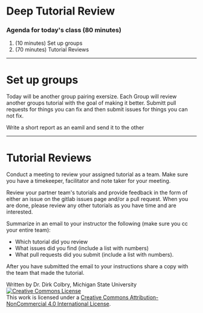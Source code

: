 # Deep Tutorial Review 



### Agenda for today's class (80 minutes)

1. (10 minutes) Set up groups
2. (70 minutes) Tutorial Reviews

----

# Set up groups

Today will be another group pairing exersize.  Each Group will review another groups tutorial with the goal of making it better. Submitt pull requests for things you can fix and then submit issues for things you can not fix. 

Write a short report as an eamil and send it to the other


----

# Tutorial Reviews

Conduct a meeting to review your assigned tutorial as a team. Make sure you have a timekeeper, facilitator and note taker for your meeting.

Review your partner team's tutorials and provide feedback in the form of either an issue on the gitlab issues page and/or a pull request.  When you are done, please review any other tutorials as you have time and are interested.

Summarize in an email to your instructor the following (make sure you cc your entire team):

- Which tutorial did you review
- What issues did you find (include a list with numbers)
- What pull requests did you submit (include a list with numbers).

After you have submitted the email to your instructions share a copy with the team that made the tutorial. 

Written by Dr. Dirk Colbry, Michigan State University
<a rel="license" href="http://creativecommons.org/licenses/by-nc/4.0/"><img alt="Creative Commons License" style="border-width:0" src="https://i.creativecommons.org/l/by-nc/4.0/88x31.png" /></a><br />This work is licensed under a <a rel="license" href="http://creativecommons.org/licenses/by-nc/4.0/">Creative Commons Attribution-NonCommercial 4.0 International License</a>.
